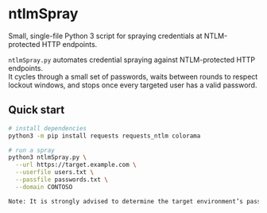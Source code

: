 # ntlmSpray
Small, single-file Python 3 script for spraying credentials at NTLM-protected HTTP endpoints.

`ntlmSpray.py` automates credential spraying against NTLM-protected HTTP endpoints.  
It cycles through a small set of passwords, waits between rounds to respect lockout windows, and stops once every targeted user has a valid password.

## Quick start

```bash
# install dependencies
python3 -m pip install requests requests_ntlm colorama

# run a spray
python3 ntlmSpray.py \
  --url https://target.example.com \
  --userfile users.txt \
  --passfile passwords.txt \
  --domain CONTOSO

Note: It is strongly advised to determine the target environment’s password lockout policy before running this tool. This helps ensure accounts are not unintentionally locked out during an authorized penetration test.

